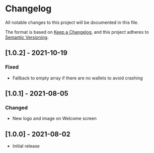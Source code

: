 # Changelog

All notable changes to this project will be documented in this file.

The format is based on [Keep a Changelog](https://keepachangelog.com/en/1.0.0/),
and this project adheres to [Semantic Versioning](https://semver.org/spec/v2.0.0.html).

## [1.0.2] - 2021-10-19

### Fixed

- Fallback to empty array if there are no wallets to avoid crashing

## [1.0.1] - 2021-08-05

### Changed

- New logo and image on Welcome screen

## [1.0.0] - 2021-08-02

- Initial release
